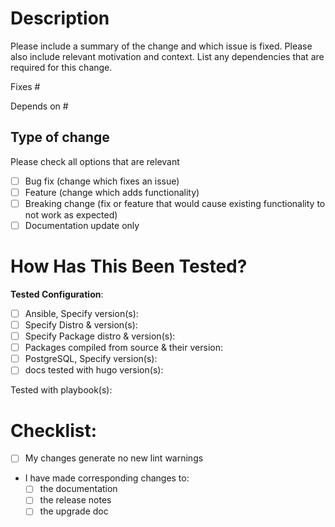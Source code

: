 # Description  

Please include a summary of the change and which issue is fixed. Please also include relevant motivation and context. List any dependencies that are required for this change.

Fixes #  

Depends on #  

## Type of change  
Please check all options that are relevant  
- [ ] Bug fix (change which fixes an issue)  
- [ ] Feature (change which adds functionality)  
- [ ] Breaking change (fix or feature that would cause existing functionality to not work as expected)  
- [ ] Documentation update only  

# How Has This Been Tested?  
**Tested Configuration**:  
- [ ] Ansible, Specify version(s):  
- [ ] Specify Distro & version(s):  
- [ ] Specify Package distro & version(s):  
- [ ] Packages compiled from source & their version:  
- [ ] PostgreSQL, Specify version(s):  
- [ ] docs tested with hugo version(s):  

Tested with playbook(s):  
# Checklist:  
- [ ] My changes generate no new lint warnings  
- I have made corresponding changes to:  
    - [ ] the documentation  
    - [ ] the release notes  
    - [ ] the upgrade doc  
